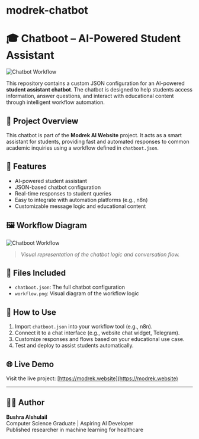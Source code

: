 # modrek-chatbot
# 🎓 Chatboot – AI-Powered Student Assistant

![Chatbot Workflow](./workflow.png)

This repository contains a custom JSON configuration for an AI-powered **student assistant chatbot**. The chatbot is designed to help students access information, answer questions, and interact with educational content through intelligent workflow automation.

## 📌 Project Overview
This chatbot is part of the **Modrek AI Website** project. It acts as a smart assistant for students, providing fast and automated responses to common academic inquiries using a workflow defined in `chatboot.json`.

## 🧠 Features
- AI-powered student assistant
- JSON-based chatbot configuration
- Real-time responses to student queries
- Easy to integrate with automation platforms (e.g., n8n)
- Customizable message logic and educational content

## 🖼️ Workflow Diagram
![Chatboot Workflow](./workflow.png)
> *Visual representation of the chatbot logic and conversation flow.*

## 📂 Files Included
- `chatboot.json`: The full chatbot configuration
- `workflow.png`: Visual diagram of the workflow logic

## 🚀 How to Use
1. Import `chatboot.json` into your workflow tool (e.g., n8n).
2. Connect it to a chat interface (e.g., website chat widget, Telegram).
3. Customize responses and flows based on your educational use case.
4. Test and deploy to assist students automatically.

## 🌐 Live Demo
Visit the live project: [https://modrek.website](https://modrek.website)

---

## 👩‍💻 Author
**Bushra Alshulail**  
Computer Science Graduate | Aspiring AI Developer  
Published researcher in machine learning for healthcare
